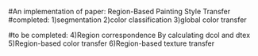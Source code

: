 #An implementation of paper: Region-Based Painting Style Transfer
#completed: 1)segmentation  2)color classification 3)global color transfer 

#to be completed: 4)Region correspondence By calculating dcol and dtex  5)Region-based color transfer  6)Region-based texture transfer
